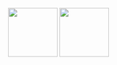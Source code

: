 <p align="center">
  <img width="100px" height="100px" src="https://github-readme-stats.vercel.app/api?username=ezep23&show_icons=true&theme=shadow_green"/>
  <img width="100px" height="100px" src="https://github-readme-stats.vercel.app/api/top-langs/?username=ezep23&layout=compact&theme=shadow_green"/>
</p>

